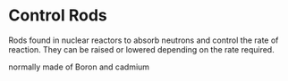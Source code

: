 # Control Rods
Rods found in nuclear reactors to absorb neutrons and control the rate of reaction. They can be raised or lowered depending on the rate required.

normally made of Boron and cadmium